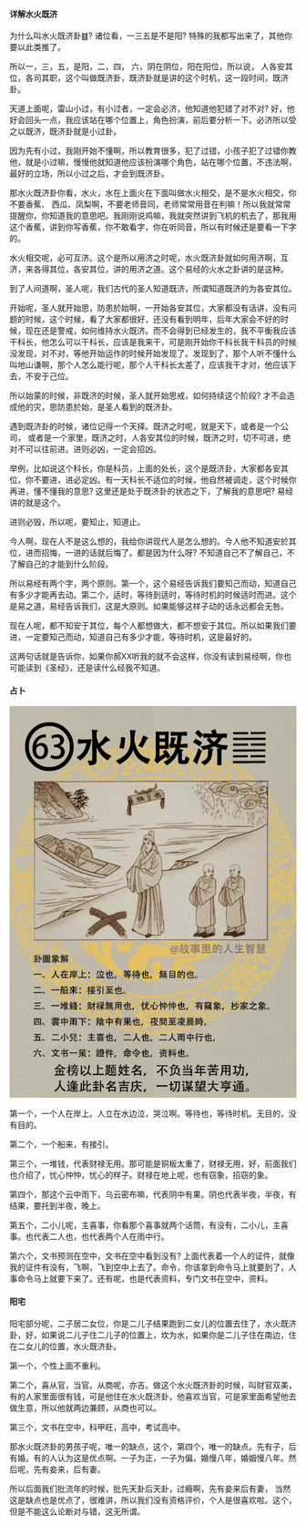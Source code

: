 #### 详解水火既济

为什么叫水火既济卦䷾? 诸位看，一三五是不是阳? 特殊的我都写出来了，其他你要以此类推了。

所以一，三，五，是阳，二，四， 六，阴在阴位，阳在阳位，所以说， 人各安其位，各司其职，这个叫做既济卦，既济卦就是讲的这个时机，这一段时间，既济卦。

天道上面呢，雷山小过，有小过者，一定会必济，他知道他犯错了对不对? 好，他好会回头一点，我应该站在哪个位置上，角色扮演，前后要分析一下。必济所以受之以既济，既济卦就是小过卦。

因为先有小过，我刚开始不懂啊，所以教育很多，犯了过错，小孩子犯了过错你教他，就是小过嘛，慢慢他就知道他应该扮演哪个角色，站在哪个位置，不违法啊，最好的立场，所以小过之后，才会到既济卦。

那水火既济卦你看，水火，水在上面火在下面叫做水火相交，是不是水火相交，你不要香蕉、 西瓜、凤梨啊，不要老师音同，老师常常用音在判嘛！所以我就常常提醒你，你知道我的意思吧。我刚刚说鸡嘛，我就突然讲到飞机的机去了，那我用这个香蕉，讲到你写香蕉，你不敢看字，你在听同音，所以有时候还是要看一下字的。

水火相交呢，必可互济。这个是所以用济之时呢，水火既济卦就如何用济啊，互济，来各得其位，各安其位，讲的用济之道。这个易经的火水之卦讲的是这种。

到了人间道啊，圣人呢，我们古代的圣人知道既济，所谓知道既济的为各安其位。

开始呢，圣人就开始思，防患於始啊，一开始各安其位，大家都没有话讲，没有问题的时候，这个时候，看了大家都很好，还没有看到明年，后年大家会不好的时候，现在还是警戒，如何维持水火既济。而不会得到已经发生的，我不平衡我应该干科长，他怎么可以干科长，应该是我来干，可是刚开始你干科长我干科员的时候没发现，对不对，等他开始运作的时候开始发现了。发现到了，那个人听不懂什么叫地山谦啊，那个人怎么能行呢，那个人干科长太差了，应该我干才对，他应该下去，不安于己位。

所以始蒙的时候，非既济的时候，圣人就开始思戒，如何持续这个阶段? 才不会造成他的灾，思防患於始，是圣人看到的既济卦。

遇到既济卦的时候，诸位记得一个天择。既济之时呢，就是天下，或者是一个公司， 或者是一个家里，既济之时，人各安其位的时候，既济之时，切不可进，绝对不可以往前进。进则必凶，一定会招凶。

举例，比如说这个科长，你是科员，上面的处长，这个是既济卦，大家都各安其位，你不要进，进必定凶。有一天科长不适位的时候，他自然被调走，这个时候你再进，懂不懂我的意思? 这里还是处于既济卦的状态之下，了解我的意思吧? 易经讲的就是这个。

进则必毁，所以呢，要知止，知道止。

今人啊，现在人不是这么想的，我给你讲现代人是怎么想的。今人他不知道安於其位，进而招悔，一进的话就后悔了。都是因为什么呀? 不知道自己不了解自己，不了解自己的才能到什么阶段。

所以易经有两个字，两个原则。第一个，这个易经告诉我们要知己而动，知道自己有多少才能再去动。第二个，适时，等待到适时，等待时机的时候适时而进。这个是易之道，易经告诉我们，这是大原则。如果能够这样子动的话永远都会无咎。

现在人呢，都不知安于其位，每个人都想做大，都不想安于其位。所以如果我们要进，一定要知己而动，知道自己有多少才能，等待时机，这是最好的。

这两句话就是告诉你，如果你郝XX听我的就不会这样，你没有读到易经啊，你也可能读到《圣经》，还是读什么经我不知道。

#### 占卜

![图片](../img/水火既济.png)

第一个，一个人在岸上。人立在水边泣，哭泣啊。等待也，等待时机。无目的，没有目的。 

第二个，一个船来，有接引。 

第三个，一堆钱，代表财禄无用。那可能是铜板太重了，财禄无用，好，前面我们也介绍了，忧心忡忡，忧心的样子。财禄在地上呢，也有窃象，招窃的象。

第四个，那这个云中雨下，乌云密布嘛，代表阴中有果。阴也代表半夜，半夜，有结果，要托到半夜，晚上。

第五个，二小儿呢，主喜事，你看那个喜事就两个话筒，有没有，二小儿，主喜事。也代表二人也，也代表两个人在雨中行。

第六个，文书预测在空中，文书在空中看到没有? 上面代表着一个人的证件，就像我的证件有没有，飞啊，飞到空中上去了。命令，你该拿到命令马上就要到了，人事命令马上就要下来了。还有呢，也是代表资料，专门文书在空中，资料。

#### 阳宅

阳宅部分呢，二子居二女位，你是二儿子结果跑到二女儿的位置去住了，水火既济卦，好，如果说二儿子住二儿子的位置上，坎为水，如果你是二儿子住在南边，住在二女儿的位置，水火既济卦。

第一个，个性上面不重利。

第二个，喜从官，当官。从商呢，亦吉。做这个水火既济卦的时候，叫财官双美，有的人家里面很有钱，可是他住在水火既济卦，他喜欢当官，可是家里面希望他去做生意，所以他就两边兼顾，从商也可以。

第三个，文书在空中，科甲旺，高中，考试高中。

那水火既济卦的男孩子呢，唯一的缺点，这个，第四个，唯一的缺点。先有子，后有婚。有的人认为这是优点啊。一子为正，一子为偏，婚慢八年，婚姻慢八年。然后呢，先有妾来，后有妻。

所以后面我们批流年的时候，批先天卦后天卦，过瘾啊，先有妾来后有妻， 当然这是缺点也是优点了，很难讲，所以我们没有资格评价，个人是很喜欢啦。这个，但是不能这么论断对与错，这无所谓。